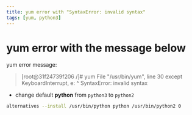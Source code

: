 ```yaml
---
title: yum error with "SyntaxError: invalid syntax"
tags: [yum, python3]
---
```


# yum error with the message below

yum error message:

> [root@31f24739f206 /]# yum
>   File "/usr/bin/yum", line 30
>     except KeyboardInterrupt, e:
>                             ^
> SyntaxError: invalid syntax

- change default **python** from `python3` to `python2`

```sh
alternatives --install /usr/bin/python python /usr/bin/python2 0
```

